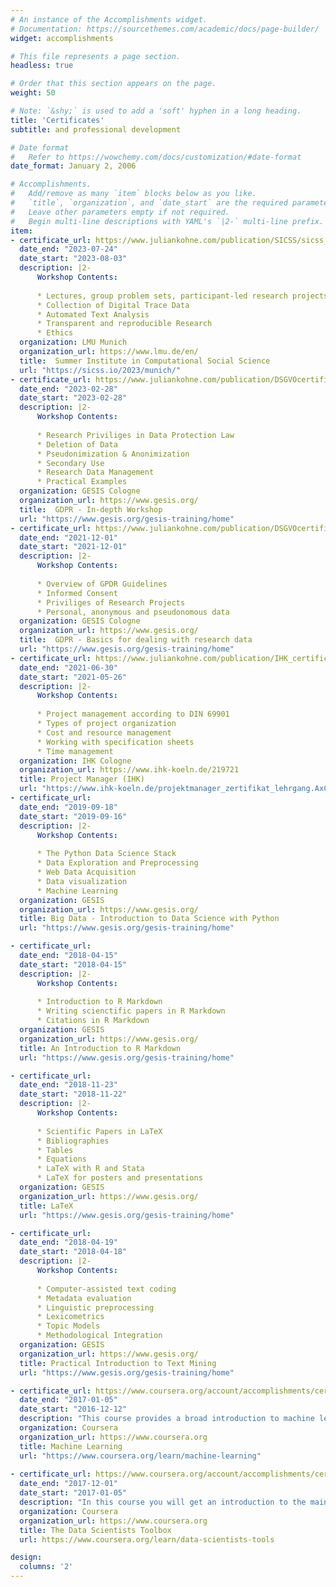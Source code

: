 ```yaml
---
# An instance of the Accomplishments widget.
# Documentation: https://sourcethemes.com/academic/docs/page-builder/
widget: accomplishments

# This file represents a page section.
headless: true

# Order that this section appears on the page.
weight: 50

# Note: `&shy;` is used to add a 'soft' hyphen in a long heading.
title: 'Certificates'
subtitle: and professional development

# Date format
#   Refer to https://wowchemy.com/docs/customization/#date-format
date_format: January 2, 2006

# Accomplishments.
#   Add/remove as many `item` blocks below as you like.
#   `title`, `organization`, and `date_start` are the required parameters.
#   Leave other parameters empty if not required.
#   Begin multi-line descriptions with YAML's `|2-` multi-line prefix.
item:
- certificate_url: https://www.juliankohne.com/publication/SICSS/sicss_certificateofattendance_kohne.pdf
  date_end: "2023-07-24"
  date_start: "2023-08-03"
  description: |2-
      Workshop Contents:
      
      * Lectures, group problem sets, participant-led research projects
      * Collection of Digital Trace Data
      * Automated Text Analysis
      * Transparent and reproducible Research
      * Ethics
  organization: LMU Munich
  organization_url: https://www.lmu.de/en/
  title:  Summer Institute in Computational Social Science
  url: "https://sicss.io/2023/munich/"
- certificate_url: https://www.juliankohne.com/publication/DSGVOcertificate/DSGVOcertificate2.pdf
  date_end: "2023-02-28"
  date_start: "2023-02-28"
  description: |2-
      Workshop Contents:
      
      * Research Priviliges in Data Protection Law
      * Deletion of Data
      * Pseudonimization & Anonimization
      * Secondary Use
      * Research Data Management
      * Practical Examples
  organization: GESIS Cologne
  organization_url: https://www.gesis.org/
  title:  GDPR - In-depth Workshop
  url: "https://www.gesis.org/gesis-training/home"
- certificate_url: https://www.juliankohne.com/publication/DSGVOcertificate/DSGVOcertificate.pdf
  date_end: "2021-12-01"
  date_start: "2021-12-01"
  description: |2-
      Workshop Contents:
      
      * Overview of GPDR Guidelines
      * Informed Consent
      * Priviliges of Research Projects
      * Personal, anonymous and pseudonomous data
  organization: GESIS Cologne
  organization_url: https://www.gesis.org/
  title:  GDPR - Basics for dealing with research data 
  url: "https://www.gesis.org/gesis-training/home"
- certificate_url: https://www.juliankohne.com/publication/IHK_certificate/IHK_certificate.pdf
  date_end: "2021-06-30"
  date_start: "2021-05-26"
  description: |2-
      Workshop Contents:
      
      * Project management according to DIN 69901
      * Types of project organization
      * Cost and resource management
      * Working with specification sheets
      * Time management
  organization: IHK Cologne
  organization_url: https://www.ihk-koeln.de/219721
  title: Project Manager (IHK)
  url: "https://www.ihk-koeln.de/projektmanager_zertifikat_lehrgang.AxCMS"
- certificate_url:
  date_end: "2019-09-18"
  date_start: "2019-09-16"
  description: |2-
      Workshop Contents:
      
      * The Python Data Science Stack
      * Data Exploration and Preprocessing
      * Web Data Acquisition
      * Data visualization
      * Machine Learning
  organization: GESIS
  organization_url: https://www.gesis.org/
  title: Big Data - Introduction to Data Science with Python
  url: "https://www.gesis.org/gesis-training/home"

- certificate_url:
  date_end: "2018-04-15"
  date_start: "2018-04-15"
  description: |2- 
      Workshop Contents:
      
      * Introduction to R Markdown
      * Writing scienctific papers in R Markdown
      * Citations in R Markdown
  organization: GESIS
  organization_url: https://www.gesis.org/
  title: An Introduction to R Markdown
  url: "https://www.gesis.org/gesis-training/home"

- certificate_url:
  date_end: "2018-11-23"
  date_start: "2018-11-22"
  description: |2-
      Workshop Contents:
      
      * Scientific Papers in LaTeX
      * Bibliographies
      * Tables
      * Equations
      * LaTeX with R and Stata
      * LaTeX for posters and presentations
  organization: GESIS
  organization_url: https://www.gesis.org/
  title: LaTeX
  url: "https://www.gesis.org/gesis-training/home"

- certificate_url:
  date_end: "2018-04-19"
  date_start: "2018-04-18"
  description: |2- 
      Workshop Contents:
          
      * Computer-assisted text coding
      * Metadata evaluation
      * Linguistic preprocessing
      * Lexicometrics
      * Topic Models
      * Methodological Integration
  organization: GESIS
  organization_url: https://www.gesis.org/
  title: Practical Introduction to Text Mining
  url: "https://www.gesis.org/gesis-training/home"

- certificate_url: https://www.coursera.org/account/accomplishments/certificate/XHFF9VRK6RJ7
  date_end: "2017-01-05"
  date_start: "2016-12-12"
  description: "This course provides a broad introduction to machine learning, datamining, and statistical pattern recognition. Topics include: (i) Supervised learning (parametric/non-parametric algorithms, support vector machines, kernels, neural networks). (ii) Unsupervised learning (clustering, dimensionality reduction, recommender systems, deep learning). (iii) Best practices in machine learning (bias/variance theory; innovation process in machine learning and AI). The course will also draw from numerous case studies and applications, so that you'll also learn how to apply learning algorithms to building smart robots (perception, control), text understanding (web search, anti-spam), computer vision, medical informatics, audio, database mining, and other areas."
  organization: Coursera
  organization_url: https://www.coursera.org
  title: Machine Learning
  url: "https://www.coursera.org/learn/machine-learning"
  
- certificate_url: https://www.coursera.org/account/accomplishments/certificate/9G9WWMS84QYA
  date_end: "2017-12-01"
  date_start: "2017-01-05"
  description: "In this course you will get an introduction to the main tools and ideas in the data scientist's toolbox. The course gives an overview of the data, questions, and tools that data analysts and data scientists work with. There are two components to this course. The first is a conceptual introduction to the ideas behind turning data into actionable knowledge. The second is a practical introduction to the tools that will be used in the program like version control, markdown, git, GitHub, R, and RStudio."
  organization: Coursera
  organization_url: https://www.coursera.org
  title: The Data Scientists Toolbox
  url: https://www.coursera.org/learn/data-scientists-tools

design:
  columns: '2' 
---
```

